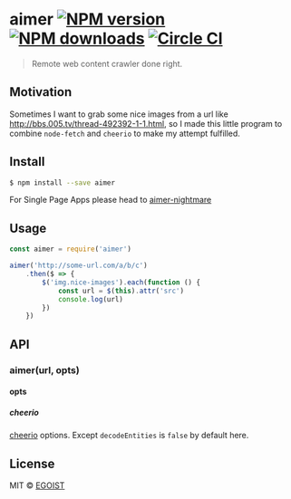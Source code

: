 # aimer [![NPM version](https://img.shields.io/npm/v/aimer.svg)](https://npmjs.com/package/aimer) [![NPM downloads](https://img.shields.io/npm/dm/aimer.svg)](https://npmjs.com/package/aimer) [![Circle CI](https://circleci.com/gh/egoist/aimer/tree/master.svg?style=svg)](https://circleci.com/gh/egoist/aimer/tree/master)

> Remote web content crawler done right.

## Motivation

Sometimes I want to grab some nice images from a url like http://bbs.005.tv/thread-492392-1-1.html, so I made this little program to combine `node-fetch` and `cheerio` to make my attempt fulfilled. 

## Install

```bash
$ npm install --save aimer
```

For Single Page Apps please head to [aimer-nightmare](https://github.com/egoist/aimer-nightmare)

## Usage

```js
const aimer = require('aimer')

aimer('http://some-url.com/a/b/c')
	.then($ => {
		$('img.nice-images').each(function () {
			const url = $(this).attr('src')
			console.log(url)
		})
	})
```

## API

### aimer(url, opts)

#### opts

##### cheerio

[cheerio](https://github.com/cheeriojs/cheerio) options. Except `decodeEntities` is `false` by default here.

## License

MIT © [EGOIST](https://github.com/egoist)
